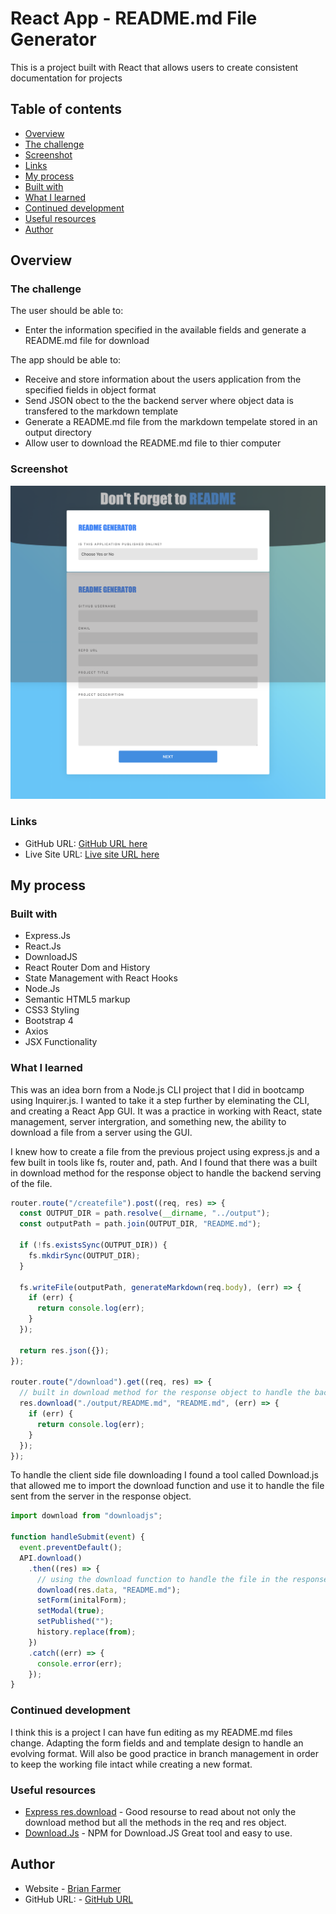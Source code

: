 # React App - README.md File Generator

This is a project built with React that allows users to create consistent documentation for projects

## Table of contents

- [Overview](#overview)
- [The challenge](#the-challenge)
- [Screenshot](#screenshot)
- [Links](#links)
- [My process](#my-process)
- [Built with](#built-with)
- [What I learned](#what-i-learned)
- [Continued development](#continued-development)
- [Useful resources](#useful-resources)
- [Author](#author)

## Overview

### The challenge

The user should be able to:

- Enter the information specified in the available fields and generate a README.md file for download

The app should be able to:

- Receive and store information about the users application from the specified fields in object format
- Send JSON obect to the the backend server where object data is transfered to the markdown template
- Generate a README.md file from the markdown tempelate stored in an output directory
- Allow user to download the README.md file to thier computer

### Screenshot

![](./screenshot.png)

### Links

- GitHub URL: [GitHub URL here](https://github.com/brianlfarmerllc/React_PWA_ReadMeFormatter)
- Live Site URL: [Live site URL here](https://readme-creator.herokuapp.com/)

## My process

### Built with

- Express.Js
- React.Js
- DownloadJS
- React Router Dom and History
- State Management with React Hooks
- Node.Js
- Semantic HTML5 markup
- CSS3 Styling
- Bootstrap 4
- Axios
- JSX Functionality

### What I learned

This was an idea born from a Node.js CLI project that I did in bootcamp using Inquirer.js. I wanted to take it a step further by eleminating the CLI, and creating a React App GUI. It was a practice in working with React, state management, server intergration, and something new, the ability to download a file from a server using the GUI.

I knew how to create a file from the previous project using express.js and a few built in tools like fs, router and, path. And I found that there was a built in download method for the response object to handle the backend serving of the file.

```js
router.route("/createfile").post((req, res) => {
  const OUTPUT_DIR = path.resolve(__dirname, "../output");
  const outputPath = path.join(OUTPUT_DIR, "README.md");

  if (!fs.existsSync(OUTPUT_DIR)) {
    fs.mkdirSync(OUTPUT_DIR);
  }

  fs.writeFile(outputPath, generateMarkdown(req.body), (err) => {
    if (err) {
      return console.log(err);
    }
  });

  return res.json({});
});

router.route("/download").get((req, res) => {
  // built in download method for the response object to handle the backend serving of the file.
  res.download("./output/README.md", "README.md", (err) => {
    if (err) {
      return console.log(err);
    }
  });
});
```

To handle the client side file downloading I found a tool called Download.js that allowed me to import the download function and use it to handle the file sent from the server in the response object.

```js
import download from "downloadjs";

function handleSubmit(event) {
  event.preventDefault();
  API.download()
    .then((res) => {
      // using the download function to handle the file in the response object
      download(res.data, "README.md");
      setForm(initalForm);
      setModal(true);
      setPublished("");
      history.replace(from);
    })
    .catch((err) => {
      console.error(err);
    });
}
```

### Continued development

I think this is a project I can have fun editing as my README.md files change. Adapting the form fields and and template design to handle an evolving format. Will also be good practice in branch management in order to keep the working file intact while creating a new format.

### Useful resources

- [Express res.download](http://expressjs.com/en/api.html#res.download) - Good resourse to read about not only the download method but all the methods in the req and res object.
- [Download.Js](https://www.npmjs.com/package/downloadjs) - NPM for Download.JS Great tool and easy to use.

## Author

- Website - [Brian Farmer](https://brianlfarmerllc-biosite.netlify.app/)
- GitHub URL: - [GitHub URL](https://github.com/brianlfarmerllc)
